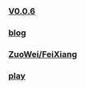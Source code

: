 ### [V0.0.6](https://github.com/littleflute/chess/edit/master/README.md)
### [blog](https://littleflute.github.io/blog/)
### [ZuoWei/FeiXiang](ZuoWei/FeiXiang)
### [play](play)
